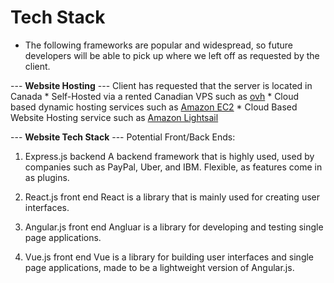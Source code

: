 # Tech Stack
- The following frameworks are popular and widespread, so future developers will be able to pick up where we left off as requested by the client.

--- **Website Hosting** ---
Client has requested that the server is located in Canada
    * Self-Hosted via a rented Canadian VPS such as [ovh](https://www.ovhcloud.com/en-ca/vps/)
    * Cloud based dynamic hosting services such as [Amazon EC2](https://aws.amazon.com/ec2/)
    * Cloud Based Website Hosting service such as [Amazon Lightsail](https://aws.amazon.com/lightsail/)

--- **Website Tech Stack** ---
Potential Front/Back Ends:
1. Express.js backend 
A backend framework that is highly used, used by companies such as PayPal, Uber, and IBM. Flexible, as features come in as plugins.

2. React.js front end
React is a library that is mainly used for creating user interfaces.

3. Angular.js front end
Angluar is a library for developing and testing single page applications. 

4. Vue.js front end
Vue is a library for building user interfaces and single page applications, made to be a lightweight version of Angular.js.

